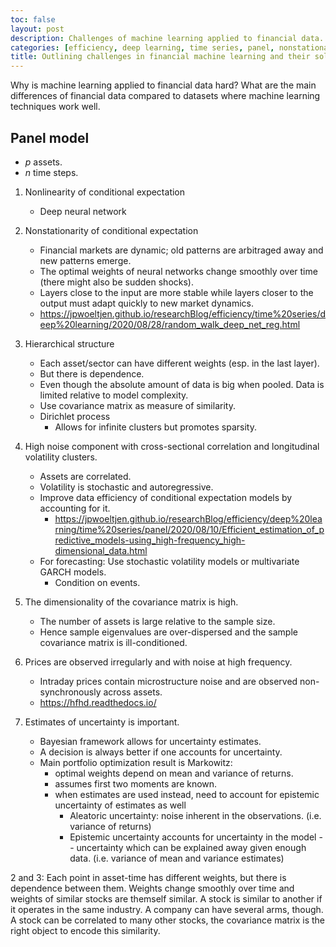 ```yaml
---  
toc: false  
layout: post  
description: Challenges of machine learning applied to financial data.  
categories: [efficiency, deep learning, time series, panel, nonstationarity, heteroskedastisity, hierarchical, Bayesian,]  
title: Outlining challenges in financial machine learning and their solution.
---  
```

  
Why is machine learning applied to financial data hard? What are the main differences of financial data compared to datasets where machine learning techniques work well.
  
  
  
## Panel model  
- $p$ assets.  
- $n$ time steps.  
  
1. Nonlinearity of conditional expectation  
   - Deep neural network  
  
2. Nonstationarity of conditional expectation  
   - Financial markets are dynamic; old patterns are arbitraged away and new patterns emerge.  
   - The optimal weights of neural networks change smoothly over time  (there might also be sudden shocks).  
   - Layers close to the input are more stable while layers closer to the output must adapt quickly to new market dynamics.
   - <https://jpwoeltjen.github.io/researchBlog/efficiency/time%20series/deep%20learning/2020/08/28/random_walk_deep_net_reg.html>
  
3. Hierarchical structure  
   - Each asset/sector can have different weights (esp. in the last layer).
   - But there is dependence.
   - Even though the absolute amount of data is big when pooled. Data is limited relative to model complexity.  
   - Use covariance matrix as measure of similarity.  
   - Dirichlet process  
		- Allows for infinite clusters but promotes sparsity.  
  
4. High noise component with cross-sectional correlation and longitudinal volatility clusters.
   - Assets are correlated.  
   - Volatility is stochastic and autoregressive. 
   - Improve data efficiency of conditional expectation models by accounting for it.
	    - <https://jpwoeltjen.github.io/researchBlog/efficiency/deep%20learning/time%20series/panel/2020/08/10/Efficient_estimation_of_predictive_models-using_high-frequency_high-dimensional_data.html>
   - For forecasting: Use stochastic volatility models or multivariate GARCH models.
       - Condition on events.
  
5. The dimensionality of the covariance matrix is high.  
   - The number of assets is large relative to the sample size.  
   - Hence sample eigenvalues are over-dispersed and the sample covariance matrix is ill-conditioned.  
  
6. Prices are observed irregularly and with noise at high frequency.  
   - Intraday prices contain microstructure noise and are observed non-synchronously across assets.
   - https://hfhd.readthedocs.io/
  
7. Estimates of uncertainty is important.
   - Bayesian framework allows for uncertainty estimates. 
   - A decision is always better if one accounts for uncertainty.  
   - Main portfolio optimization result is Markowitz:  
        - optimal weights depend on mean and variance of returns.  
        - assumes first two moments are known.  
        - when estimates are used instead, need to account for epistemic uncertainty of estimates as well  
          - Aleatoric uncertainty: noise inherent in the observations. (i.e. variance of returns)  
          - Epistemic uncertainty accounts for uncertainty in the model -- uncertainty which can be explained away given enough data. (i.e. variance of mean and variance estimates)
   
2 and 3: Each point in asset-time has different weights, but there is dependence between them. Weights change smoothly over time and weights of similar stocks are themself similar. A stock is similar to another if it operates in the same industry. A company can have several arms, though. A stock can be correlated to many other stocks, the covariance matrix is the right object to encode this similarity.    

  


  

  

